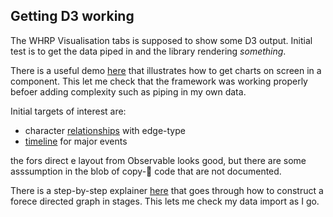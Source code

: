 ## Getting D3 working

The WHRP Visualisation tabs is supposed to show some D3 output. Initial test is to get the data piped in and the library rendering *something*.

There is a useful demo [here](https://blog.logrocket.com/data-visualization-angular-d3-js/#load-multiplep-components-page) that illustrates how to get charts on screen in a component. This let me check that the framework was working properly befoer adding complexity such as piping in my own data.

Initial targets of interest are:
- character [relationships](https://observablehq.com/@vk2425/game-of-thrones-relationship-graph) with edge-type
- [timeline](https://observablehq.com/@didoesdigital/2020-timeline) for major events

the fors direct e layout from Observable looks good, but there are some asssumption in the blob of copy-🍝 code that are not documented.

There is a step-by-step explainer [here](https://www.d3indepth.com/force-layout/) that goes through how to construct a forece directed graph in stages. This lets me check my data import as I go.